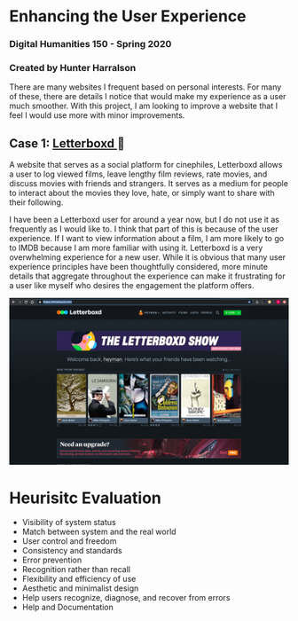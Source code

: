 # Enhancing the User Experience
### Digital Humanities 150 - Spring 2020
### Created by Hunter Harralson

There are many websites I frequent based on personal interests. For many of these, there are details I notice that would make my experience as a user much smoother. With this project, I am looking to improve a website that I feel I would use more with minor improvements. 


## Case 1: <a href="http://letterboxd.com" target="_blank"> Letterboxd </a> :movie_camera:

A website that serves as a social platform for cinephiles, Letterboxd allows a user to log viewed films, leave lengthy film reviews, rate movies, and discuss movies with friends and strangers. It serves as a medium for people to interact about the movies they love, hate, or simply want to share with their following.

I have been a Letterboxd user for around a year now, but I do not use it as frequently as I would like to. I think that part of this is because of the user experience. If I want to view information about a film, I am more likely to go to IMDB because I am more familiar with using it. Letterboxd is a very overwhelming experience for a new user. While it is obvious that many user experience principles have been thoughtfully considered, more minute details that aggregate throughout the experience can make it frustrating for a user like myself who desires the engagement the platform offers. 

<img src="./Letterboxd-screenshot.png">

# Heurisitc Evaluation
* Visibility of system status 
* Match between system and the real world
* User control and freedom
* Consistency and standards
* Error prevention
* Recognition rather than recall
* Flexibility and efficiency of use
* Aesthetic and minimalist design
* Help users recognize, diagnose, and recover from errors
* Help and Documentation

